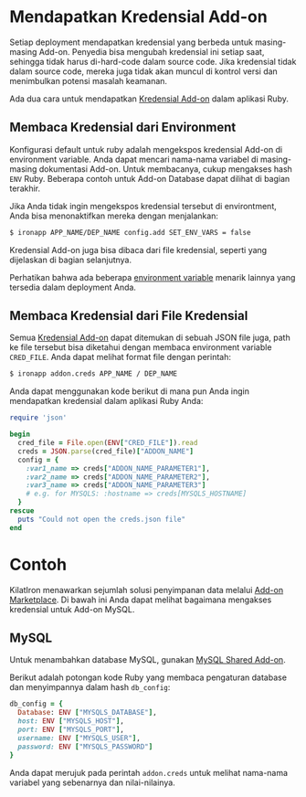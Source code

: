 # Mendapatkan Kredensial Add-on

Setiap deployment mendapatkan kredensial yang berbeda untuk masing-masing Add-on. Penyedia bisa
mengubah kredensial ini setiap saat, sehingga tidak harus di-hard-code dalam
source code. Jika kredensial tidak dalam source code, mereka juga tidak akan
muncul di kontrol versi dan menimbulkan potensi masalah keamanan.

Ada dua cara untuk mendapatkan [Kredensial Add-on] dalam aplikasi Ruby.

## Membaca Kredensial dari Environment

Konfigurasi default untuk ruby adalah mengekspos kredensial Add-on di environment variable. Anda dapat
mencari nama-nama variabel di masing-masing dokumentasi Add-on. Untuk membacanya,
cukup mengakses hash `ENV` Ruby. Beberapa contoh untuk Add-on Database dapat dilihat di bagian terakhir.

Jika Anda tidak ingin mengekspos kredensial tersebut di environtment, Anda bisa
menonaktifkan mereka dengan menjalankan:
~~~bash
$ ironapp APP_NAME/DEP_NAME config.add SET_ENV_VARS = false
~~~

Kredensial Add-on juga bisa dibaca dari file kredensial, seperti yang dijelaskan di bagian selanjutnya.

Perhatikan bahwa ada beberapa [environment variable] menarik lainnya
yang tersedia dalam deployment Anda.


## Membaca Kredensial dari File Kredensial

Semua [Kredensial Add-on] dapat ditemukan di sebuah JSON file juga, path ke file tersebut
bisa diketahui dengan membaca environment variable `CRED_FILE`. Anda dapat melihat format file dengan perintah:
~~~bash
$ ironapp addon.creds APP_NAME / DEP_NAME
~~~

Anda dapat menggunakan kode berikut di mana pun Anda ingin mendapatkan kredensial dalam aplikasi Ruby Anda:
~~~ruby
require 'json'

begin
  cred_file = File.open(ENV["CRED_FILE"]).read
  creds = JSON.parse(cred_file)["ADDON_NAME"]
  config = {
    :var1_name => creds["ADDON_NAME_PARAMETER1"],
    :var2_name => creds["ADDON_NAME_PARAMETER2"],
    :var3_name => creds["ADDON_NAME_PARAMETER3"]
    # e.g. for MYSQLS: :hostname => creds[MYSQLS_HOSTNAME]
  }
rescue
  puts "Could not open the creds.json file"
end
~~~


# Contoh

KilatIron menawarkan sejumlah solusi penyimpanan data melalui [Add-on Marketplace].
Di bawah ini Anda dapat melihat bagaimana mengakses kredensial untuk Add-on MySQL.

## MySQL

Untuk menambahkan database MySQL, gunakan [MySQL Shared Add-on].

Berikut adalah potongan kode Ruby yang membaca pengaturan database dan menyimpannya dalam hash `db_config`:
~~~ruby
db_config = {
  Database: ENV ["MYSQLS_DATABASE"],
  host: ENV ["MYSQLS_HOST"],
  port: ENV ["MYSQLS_PORT"],
  username: ENV ["MYSQLS_USER"],
  password: ENV ["MYSQLS_PASSWORD"]
}
~~~

Anda dapat merujuk pada perintah `addon.creds` untuk melihat nama-nama variabel yang sebenarnya dan nilai-nilainya.

[Kredensial Add-on]: /Platform%20Documentation.md/#add-on-credentials
[environment variable]: /Platform%20Documentation.md/#environment-variables
[Add-on Marketplace]: http://www.cloudkilat.com/
[MySQL Shared Add-on]: /Add-on%20Documentation/Data%20Storage/MySQLs.md
